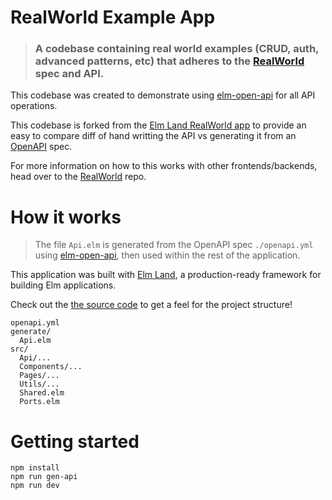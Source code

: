 # RealWorld Example App

> ### A codebase containing real world examples (CRUD, auth, advanced patterns, etc) that adheres to the [RealWorld](https://github.com/gothinkster/realworld) spec and API.

<!-- ### [Demo](https://realworld.elm.land/)&nbsp;&nbsp;&nbsp;&nbsp;[RealWorld](https://github.com/gothinkster/realworld) -->

This codebase was created to demonstrate using [elm-open-api](https://www.npmjs.com/package/elm-open-api) for all API operations.

This codebase is forked from the [Elm Land RealWorld app](https://github.com/elm-land/realworld-app) to provide an easy to compare diff of hand writting the API vs generating it from an [OpenAPI](https://www.openapis.org/) spec.

For more information on how to this works with other frontends/backends, head over to the [RealWorld](https://github.com/gothinkster/realworld) repo.

# How it works

> The file `Api.elm` is generated from the OpenAPI spec `./openapi.yml` using [elm-open-api](https://www.npmjs.com/package/elm-open-api), then used within the rest of the application.

This application was built with [Elm Land](https://elm.land), a production-ready framework for building Elm applications.

Check out the [the source code](./src) to get a feel for the project structure!

```
openapi.yml
generate/
  Api.elm
src/
  Api/...
  Components/...
  Pages/...
  Utils/...
  Shared.elm
  Ports.elm
```

# Getting started

```
npm install
npm run gen-api
npm run dev
```
